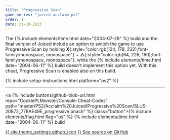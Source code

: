 ```yaml
---
title: "Progressive Scan"
game-series: "juiced-acclaim-ps2"
order: 1
date: 21-10-2023
---
```


The {% include elements/time.html date="2004-07-28" %} build and the final version of Juiced include an option to switch the game to use Progressive Scan
by holding **X**{:style="color:rgb(124, 178, 232);font-family:monospace, monospace"} + **△**{:style="color:rgb(64, 226, 160);font-family:monospace, monospace"},
while the {% include elements/time.html date="2004-06-11" %} build doesn't implement this option yet. With this cheat, Progressive Scan is enabled also on this build.

{% include setup-instructions.html platform="ps2" %}

***

<a {% include buttons/github-blob-url.html repo="CookiePLMonster/Console-Cheat-Codes" path="master/PS2/Acclaim%20Juiced/Progressive%20Scan/SLUS-20872_778AE49E_progressive.pnach" %} class="button">{% include elements/flag.html flag="us" %} {% include elements/time.html date="2004-06-11" %} build</a>

<a href="https://github.com/CookiePLMonster/Console-Cheat-Codes/blob/master/PS2/Acclaim%20Juiced/Progressive%20Scan" class="button github" target="_blank">{{ site.theme_settings.github_icon }} See source on GitHub</a>
